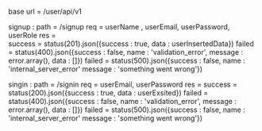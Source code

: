 base url = /user/api/v1

signup :
    path = /signup
    req = userName , userEmail, userPassword, userRole
    res =  
    success =   status(201).json({success : true, data : userInsertedData})
    failed =     status(400).json({success : false, name : 'validation_error', message :                error.array(), data : []})
    failed = status(500).json({success : false, name : 'internal_server_error' message :           'something went wrong'})


singin : 
    path = /signin
    req = userEmail, userPassword
    res =
    success = status(200).json({success : true, data : userExsited})
    failed = status(400).json({success : false, name : 'validation_error', message :            error.array(), data : []})
    failed = status(500).json({success : false, name : 'internal_server_error' message :           'something went wrong'})